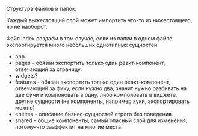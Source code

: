 Структура файлов и папок.

Каждый выжестоящий слой может импортить что-то из нижестоящего, но не наоборот.

Файл index создаём в том случае, если из папки в одном файле экспортируется много небольших однотипных сущностей

- app
- pages - обязан экспортить только один реакт-компонент, отвечающий за страницу.
- widgets?
- features - обязан экспортить только один реакт-компонент, отвечающий за фичу, если нужно два, значит нужно разбивать на две фичи и компоновать в одну,
либо компоновать в виджете, другие сущности (не компоненты, например хуки, экспортировать можно)
- enitites - описание бизнес-сущностей строго без поведения.
- shared - общие компоненты, самый опасный слой для изменения, потому-что зааффектит на многие места.